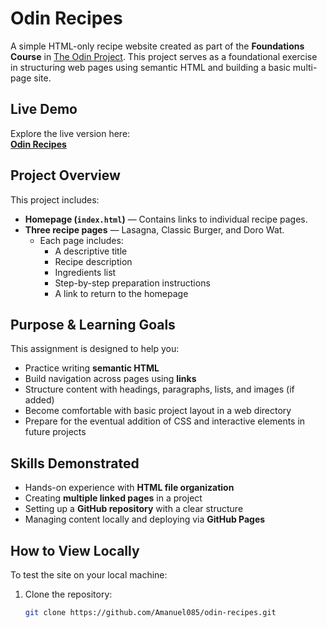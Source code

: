 # Odin Recipes

A simple HTML-only recipe website created as part of the **Foundations Course** in [The Odin Project](https://www.theodinproject.com). This project serves as a foundational exercise in structuring web pages using semantic HTML and building a basic multi-page site.

## Live Demo

Explore the live version here:  
**[Odin Recipes](https://amanuel085.github.io/odin-recipes/)**

## Project Overview

This project includes:

- **Homepage (`index.html`)** — Contains links to individual recipe pages.
- **Three recipe pages** — Lasagna, Classic Burger, and Doro Wat.
  - Each page includes:
    - A descriptive title
    - Recipe description
    - Ingredients list
    - Step-by-step preparation instructions
    - A link to return to the homepage

## Purpose & Learning Goals

This assignment is designed to help you:

- Practice writing **semantic HTML**
- Build navigation across pages using **links**
- Structure content with headings, paragraphs, lists, and images (if added)
- Become comfortable with basic project layout in a web directory
- Prepare for the eventual addition of CSS and interactive elements in future projects

## Skills Demonstrated

- Hands-on experience with **HTML file organization**
- Creating **multiple linked pages** in a project
- Setting up a **GitHub repository** with a clear structure
- Managing content locally and deploying via **GitHub Pages**


## How to View Locally

To test the site on your local machine:

1. Clone the repository:
   ```bash
   git clone https://github.com/Amanuel085/odin-recipes.git
